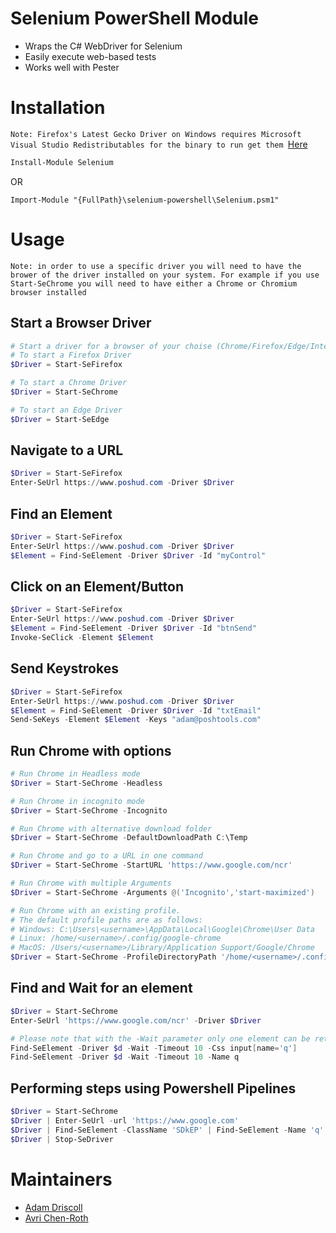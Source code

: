 # Selenium PowerShell Module

- Wraps the C# WebDriver for Selenium
- Easily execute web-based tests
- Works well with Pester

# Installation
`Note: Firefox's Latest Gecko Driver on Windows requires Microsoft Visual Studio Redistributables for the binary to run get them `[Here](https://support.microsoft.com/en-us/help/2977003/the-latest-supported-visual-c-downloads)


```powershell
Install-Module Selenium
```

OR

```
Import-Module "{FullPath}\selenium-powershell\Selenium.psm1"
```

# Usage
`Note: in order to use a specific driver you will need to have the brower of the driver installed on your system.
For example if you use Start-SeChrome you will need to have either a Chrome or Chromium browser installed
`

## Start a Browser Driver
```powershell
# Start a driver for a browser of your choise (Chrome/Firefox/Edge/InternetExplorer)
# To start a Firefox Driver
$Driver = Start-SeFirefox 

# To start a Chrome Driver
$Driver = Start-SeChrome

# To start an Edge Driver
$Driver = Start-SeEdge
```

## Navigate to a URL

```powershell
$Driver = Start-SeFirefox 
Enter-SeUrl https://www.poshud.com -Driver $Driver
```

## Find an Element

```powershell
$Driver = Start-SeFirefox 
Enter-SeUrl https://www.poshud.com -Driver $Driver
$Element = Find-SeElement -Driver $Driver -Id "myControl"
```

## Click on an Element/Button

```powershell
$Driver = Start-SeFirefox 
Enter-SeUrl https://www.poshud.com -Driver $Driver
$Element = Find-SeElement -Driver $Driver -Id "btnSend"
Invoke-SeClick -Element $Element
```

## Send Keystrokes

```powershell
$Driver = Start-SeFirefox 
Enter-SeUrl https://www.poshud.com -Driver $Driver
$Element = Find-SeElement -Driver $Driver -Id "txtEmail"
Send-SeKeys -Element $Element -Keys "adam@poshtools.com"
```

## Run Chrome with options

```powershell
# Run Chrome in Headless mode 
$Driver = Start-SeChrome -Headless

# Run Chrome in incognito mode
$Driver = Start-SeChrome -Incognito

# Run Chrome with alternative download folder
$Driver = Start-SeChrome -DefaultDownloadPath C:\Temp

# Run Chrome and go to a URL in one command
$Driver = Start-SeChrome -StartURL 'https://www.google.com/ncr'

# Run Chrome with multiple Arguments
$Driver = Start-SeChrome -Arguments @('Incognito','start-maximized')

# Run Chrome with an existing profile.
# The default profile paths are as follows:
# Windows: C:\Users\<username>\AppData\Local\Google\Chrome\User Data
# Linux: /home/<username>/.config/google-chrome
# MacOS: /Users/<username>/Library/Application Support/Google/Chrome
$Driver = Start-SeChrome -ProfileDirectoryPath '/home/<username>/.config/google-chrome'

```

## Find and Wait for an element
```powershell
$Driver = Start-SeChrome
Enter-SeUrl 'https://www.google.com/ncr' -Driver $Driver

# Please note that with the -Wait parameter only one element can be returned at a time.
Find-SeElement -Driver $d -Wait -Timeout 10 -Css input[name='q'] 
Find-SeElement -Driver $d -Wait -Timeout 10 -Name q 
```

## Performing steps using Powershell Pipelines

```powershell
$Driver = Start-SeChrome
$Driver | Enter-SeUrl -url 'https://www.google.com'
$Driver | Find-SeElement -ClassName 'SDkEP' | Find-SeElement -Name 'q' | Send-SeKeys -Keys 'Powershell-Selenium' | Send-SeKeys -Keys ([OpenQA.Selenium.Keys]::Enter)
$Driver | Stop-SeDriver
```

# Maintainers 

- [Adam Driscoll](https://github.com/adamdriscoll)
- [Avri Chen-Roth](https://github.com/the-mentor)